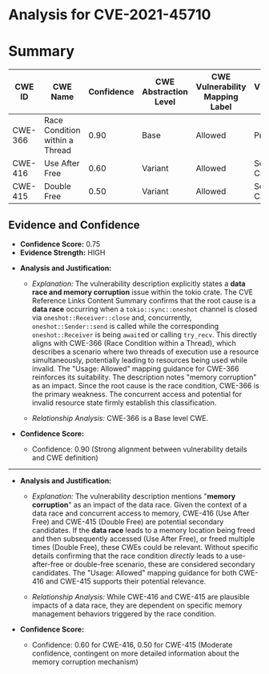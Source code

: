 # Analysis for CVE-2021-45710

# Summary
| CWE ID | CWE Name | Confidence | CWE Abstraction Level | CWE Vulnerability Mapping Label | CWE-Vulnerability Mapping Notes |
|---|---|---|---|---|---|
| CWE-366 | Race Condition within a Thread | 0.90 | Base | Allowed | Primary CWE |
| CWE-416 | Use After Free | 0.60 | Variant | Allowed | Secondary Candidate |
| CWE-415 | Double Free | 0.50 | Variant | Allowed | Secondary Candidate |

## Evidence and Confidence

*   **Confidence Score:** 0.75
*   **Evidence Strength:** HIGH

- **Analysis and Justification:**  
  - *Explanation:* The vulnerability description explicitly states a **data race and memory corruption** issue within the tokio crate. The CVE Reference Links Content Summary confirms that the root cause is a **data race** occurring when a `tokio::sync::oneshot` channel is closed via `oneshot::Receiver::close` and, concurrently, `oneshot::Sender::send` is called while the corresponding `oneshot::Receiver` is being `await`ed or calling `try_recv`. This directly aligns with CWE-366 (Race Condition within a Thread), which describes a scenario where two threads of execution use a resource simultaneously, potentially leading to resources being used while invalid. The "Usage: Allowed" mapping guidance for CWE-366 reinforces its suitability. The description notes "memory corruption" as an impact. Since the root cause is the race condition, CWE-366 is the primary weakness. The concurrent access and potential for invalid resource state firmly establish this classification.
  
  - *Relationship Analysis:* CWE-366 is a Base level CWE.

- **Confidence Score:**  
  - Confidence: 0.90 (Strong alignment between vulnerability details and CWE definition)

---
- **Analysis and Justification:**  
  - *Explanation:* The vulnerability description mentions "**memory corruption**" as an impact of the data race. Given the context of a data race and concurrent access to memory, CWE-416 (Use After Free) and CWE-415 (Double Free) are potential secondary candidates. If the **data race** leads to a memory location being freed and then subsequently accessed (Use After Free), or freed multiple times (Double Free), these CWEs could be relevant. Without specific details confirming that the race condition *directly* leads to a use-after-free or double-free scenario, these are considered secondary candidates. The "Usage: Allowed" mapping guidance for both CWE-416 and CWE-415 supports their potential relevance.
  
  - *Relationship Analysis:* While CWE-416 and CWE-415 are plausible impacts of a data race, they are dependent on specific memory management behaviors triggered by the race condition.

- **Confidence Score:**  
  - Confidence: 0.60 for CWE-416, 0.50 for CWE-415 (Moderate confidence, contingent on more detailed information about the memory corruption mechanism)